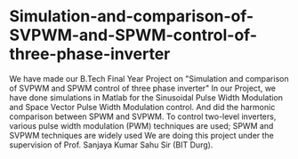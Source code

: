 # Simulation-and-comparison-of-SVPWM-and-SPWM-control-of-three-phase-inverter
We have made our B.Tech Final Year Project on "Simulation and comparison of SVPWM and SPWM control of three phase inverter"
In our Project, we have done simulations in Matlab for the Sinusoidal Pulse Width Modulation and Space Vector Pulse Width Modulation control. And did the harmonic comparison between SPWM and SVPWM.
To control two-level inverters, various pulse width modulation (PWM) techniques are used; 
SPWM and SVPWM techniques are widely used
We are doing this project under the supervision of Prof. Sanjaya Kumar Sahu Sir (BIT Durg). 
